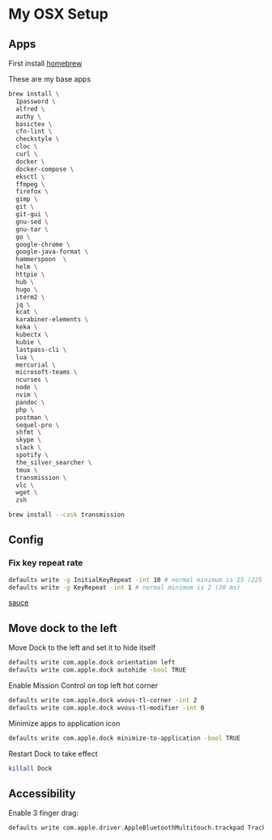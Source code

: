 # My OSX Setup


## Apps 

First install [homebrew](https://brew.sh/)

These are my base apps

```sh
brew install \
  1password \
  alfred \
  authy \
  basictex \
  cfn-lint \
  checkstyle \
  cloc \
  curl \
  docker \
  docker-compose \
  eksctl \
  ffmpeg \
  firefox \
  gimp \
  git \
  git-gui \
  gnu-sed \
  gnu-tar \
  go \
  google-chrome \
  google-java-format \
  hammerspoon  \
  helm \
  httpie \
  hub \
  hugo \
  iterm2 \
  jq \
  kcat \
  karabiner-elements \
  keka \
  kubectx \
  kubie \
  lastpass-cli \
  lua \
  mercurial \
  microsoft-teams \
  ncurses \
  node \
  nvim \
  pandoc \
  php \
  postman \
  sequel-pro \
  shfmt \
  skype \
  slack \
  spotify \
  the_silver_searcher \
  tmux \
  transmission \
  vlc \
  wget \
  zsh
```

```sh
brew install --cask transmission
```

## Config

### Fix key repeat rate

```sh
defaults write -g InitialKeyRepeat -int 10 # normal minimum is 15 (225 ms)
defaults write -g KeyRepeat -int 1 # normal minimum is 2 (30 ms)
```

[sauce](https://apple.stackexchange.com/questions/10467/how-to-increase-keyboard-key-repeat-rate-on-os-x)

## Move dock to the left

Move Dock to the left and set it to hide itself

```sh
defaults write com.apple.dock orientation left
defaults write com.apple.dock autohide -bool TRUE
```

Enable Mission Control on top left hot corner

```sh
defaults write com.apple.dock wvous-tl-corner -int 2
defaults write com.apple.dock wvous-tl-modifier -int 0
```

Minimize apps to application icon

```sh
defaults write com.apple.dock minimize-to-application -bool TRUE
```

Restart Dock to take effect

```sh
killall Dock
```

## Accessibility

Enable 3 finger drag:

```sh
defaults write com.apple.driver.AppleBluetoothMultitouch.trackpad TrackpadThreeFingerDrag -bool TRUE
```
